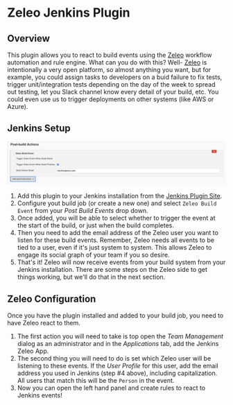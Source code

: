 # Zeleo Jenkins Plugin

## Overview
This plugin allows you to react to build events using the [Zeleo](https://www.zeleo.io) workflow automation and rule engine. What can you do with this? Well- [Zeleo](https://www.zeleo.io) is intentionally a very open platform, so almost anything you want, but for example, you could assign tasks to developers on a buid failure to fix tests, trigger unit/integration tests depending on the day of the week to spread out testing, let you Slack channel know every detail of your build, etc. You could even use us to trigger deployments on other systems (like AWS or Azure).

## Jenkins Setup

![Jenkins Plugin COnfiguration](https://raw.githubusercontent.com/Zeleo/zeleo-jenkins-plugin/master/.images/jenkins-plugin-config.png)

1. Add this plugin to your Jenkins installation from the [Jenkins Plugin Site](https://plugins.jenkins.io/). 
2. Configure yout build job (or create a new one) and select `Zeleo Build Event` from your _Post Build Events_ drop down.
3. Once added, you will be able to select whether to trigger the event at the start of the build, or just when the build completes.
4. Then you need to add the email address of the Zeleo user you want to listen for these build events. Remember, Zeleo needs all events to be tied to a user, even if it's just system to system. This allows Zeleo to engage its social graph of your team if you so desire.
4. That's it! Zeleo will now receive events from your build system from your Jenkins installation. There are some steps on the Zeleo side to get things working, but we'll do that in the next section.

## Zeleo Configuration
Once you have the plugin installed and added to your build job, you need to have Zeleo react to them.
1. The first action you will need to take is top open the _Team Management_ dialog as an administrator and in the _Applications_ tab, add the Jenkins Zeleo App.
2. The second thing you will need to do is set which Zeleo user will be listening to these events. If the _User Profile_ for this user, add the email address you used in Jenkins (step #4 above), including capitalization. All users that match this will be the `Person` in the event.
3. Now you can open the left hand panel and create rules to react to Jenkins events! 
